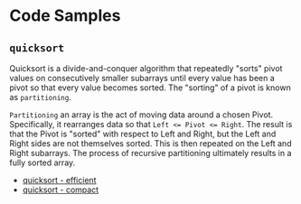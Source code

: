 # Code Samples

## `quicksort`

Quicksort is a divide-and-conquer algorithm that repeatedly "sorts" pivot values on consecutively smaller subarrays until every value has been a pivot so that every value becomes sorted. The "sorting" of a pivot is known as `partitioning`.

`Partitioning` an array is the act of moving data around a chosen Pivot. Specifically, it rearranges data so that `Left <= Pivot <= Right`. The result is that the Pivot is "sorted" with respect to Left and Right, but the Left and Right sides are not themselves sorted. This is then repeated on the Left and Right subarrays. The process of recursive partitioning ultimately results in a fully sorted array.

* [quicksort - efficient](https://github.com/jhanink/code-samples/blob/master/quicksort.js)
* [quicksort - compact](https://github.com/jhanink/code-samples/blob/master/quicksort-compact.js)
